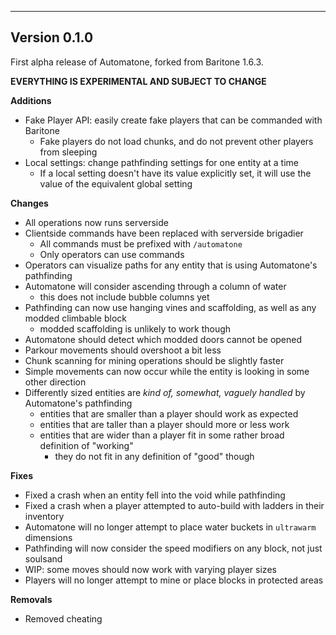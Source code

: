 ------------------------------------------------------
Version 0.1.0
------------------------------------------------------
First alpha release of Automatone, forked from Baritone 1.6.3.

**EVERYTHING IS EXPERIMENTAL AND SUBJECT TO CHANGE**

**Additions**
- Fake Player API: easily create fake players that can be commanded with Baritone
  - Fake players do not load chunks, and do not prevent other players from sleeping
- Local settings: change pathfinding settings for one entity at a time
    - If a local setting doesn't have its value explicitly set, it will use the value of the equivalent global setting

**Changes**
- All operations now runs serverside
- Clientside commands have been replaced with serverside brigadier
    - All commands must be prefixed with `/automatone`
    - Only operators can use commands
- Operators can visualize paths for any entity that is using Automatone's pathfinding
- Automatone will consider ascending through a column of water
    - this does not include bubble columns yet
- Pathfinding can now use hanging vines and scaffolding, as well as any modded climbable block
    - modded scaffolding is unlikely to work though
- Automatone should detect which modded doors cannot be opened
- Parkour movements should overshoot a bit less
- Chunk scanning for mining operations should be slightly faster
- Simple movements can now occur while the entity is looking in some other direction
- Differently sized entities are *kind of, somewhat, vaguely handled* by Automatone's pathfinding
  - entities that are smaller than a player should work as expected
  - entities that are taller than a player should more or less work
  - entities that are wider than a player fit in some rather broad definition of "working"
    - they do not fit in any definition of "good" though

**Fixes**
- Fixed a crash when an entity fell into the void while pathfinding
- Fixed a crash when a player attempted to auto-build with ladders in their inventory
- Automatone will no longer attempt to place water buckets in `ultrawarm` dimensions
- Pathfinding will now consider the speed modifiers on any block, not just soulsand
- WIP: some moves should now work with varying player sizes
- Players will no longer attempt to mine or place blocks in protected areas

**Removals**
- Removed cheating